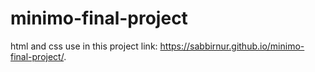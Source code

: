 # minimo-final-project
html and css use in this project
link: https://sabbirnur.github.io/minimo-final-project/.
